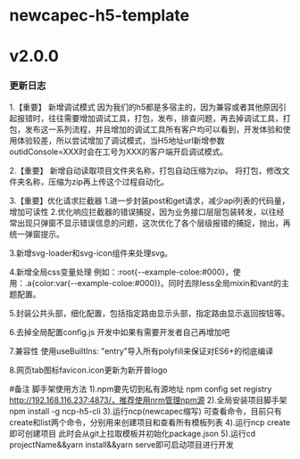 # newcapec-h5-template

# v2.0.0

### 更新日志

1.【重要】 新增调试模式
    因为我们的h5都是多宿主的，因为兼容或者其他原因引起报错时，往往需要增加调试工具，打包，发布，排查问题，再去掉调试工具，打包，发布这一系列流程，并且增加的调试工具所有客户均可以看到，开发体验和使用体验较差，所以尝试增加了调试模式，当H5地址url新增参数outidConsole=XXX时会在工号为XXX的客户端开启调试模式。

2.【重要】 新增自动读取项目文件夹名称，打包自动压缩为zip。
    将打包，修改文件夹名称，压缩为zip再上传这个过程自动化。

3.【重要】优化请求拦截器
    1.进一步封装post和get请求，减少api列表的代码量，增加可读性
    2.优化响应拦截器的错误捕捉，因为业务接口层层包装转发，以往经常出现只弹窗不显示错误信息的问题，这次优化了各个层级报错的捕捉，抛出，再统一弹窗提示。

3.新增svg-loader和svg-icon组件来处理svg。

4.新增全局css变量处理
例如：:root{--example-coloe:#000}，使用：.a{color:var(--example-coloe:#000)}。同时去除less全局mixin和vant的主题配置。

5.封装公共头部，细化配置，包括指定路由显示头部，指定路由显示返回按钮等。

6.去掉全局配置config.js
    开发中如果有需要开发者自己再增加吧

7.兼容性
    使用useBuiltIns: "entry"导入所有polyfill来保证对ES6+的彻底编译

8.网页tab图标favicon.icon更新为新开普logo




#备注 脚手架使用方法
1).npm要先切到私有源地址 npm config set registry http://192.168.116.237:4873/，推荐使用nrm管理npm源
2).全局安装项目脚手架 npm install -g ncp-h5-cli
3).运行ncp(newcapec缩写) 可查看命令，目前只有create和list两个命令，分别用来创建项目和查看所有模板列表
4).运行ncp create <projectName> 即可创建项目 此时会从git上拉取模板并初始化package.json
5).运行cd projectName&&yarn install&&yarn serve即可启动项目进行开发
